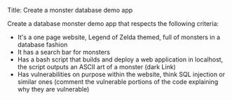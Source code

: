 Title: Create a monster database demo app

Create a database monster demo app that respects the following criteria:

- It's a one page website, Legend of Zelda themed, full of monsters in a database fashion
- It has a search bar for monsters
- Has a bash script that builds and deploy a web application in localhost, the script outputs an ASCII art of a monster (dark Link)
- Has vulnerabilities on purpose within the website, think SQL injection or similar ones (comment the vulnerable portions of the code explaining why they are vulnerable)
